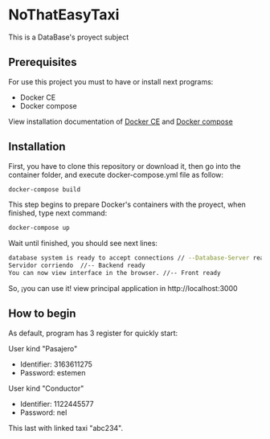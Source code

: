 # NoThatEasyTaxi

This is a DataBase's proyect subject

## Prerequisites

For use this project you must to have or install next programs:
- Docker CE
- Docker compose

View installation documentation of [Docker CE](https://docs.docker.com/v17.12/install/) and [Docker compose](https://docs.docker.com/compose/install/)
## Installation

First, you have to clone this repository or download it, then go into the container folder, and execute docker-compose.yml file as follow: 

```bash
docker-compose build
```
This step begins to prepare Docker's containers with the proyect, when finished, type next command:
```bash
docker-compose up
```
Wait until finished, you should see next lines:

```bash
database system is ready to accept connections // --Database-Server ready
Servidor corriendo  //-- Backend ready
You can now view interface in the browser. //-- Front ready

```

So, ¡you can use it! view principal application in http://localhost:3000
## How to begin

As default, program has 3 register for quickly start:

User kind "Pasajero"
- Identifier: 3163611275
- Password: estemen

User kind "Conductor"
- Identifier: 1122445577
- Password: nel

This last with linked taxi "abc234".
